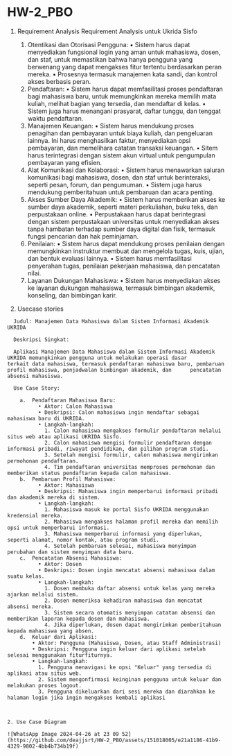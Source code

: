 # HW-2_PBO
  1.	Requirement Analysis
      Requirement Analysis untuk Ukrida Sisfo
    	
        1.	Otentikasi dan Otorisasi Pengguna:
             • Sistem harus dapat menyediakan fungsional login yang aman untuk mahasiswa, dosen, dan staf, untuk memastikan bahwa hanya                  pengguna yang berwenang yang dapat mengakses fitur tertentu berdasarkan peran mereka.
             • Prosesnya termasuk manajemen kata sandi, dan kontrol akses berbasis peran. 
        3.	Pendaftaran:
             • Sistem harus dapat memfasilitasi proses pendaftaran bagi mahasiswa baru, untuk memungkinkan mereka memilih mata kuliah,                   melihat bagian yang tersedia, dan mendaftar di kelas.
             • Sistem juga harus menangani prasyarat, daftar tunggu, dan tenggat waktu pendaftaran.
        4.	Manajemen Keuangan:
             • Sistem harus mendukung proses penagihan dan pembayaran untuk biaya kuliah, dan pengeluaran lainnya. Ini harus menghasilkan                faktur, menyediakan opsi pembayaran, dan memelihara catatan transaksi keuangan.
             • Sitem harus terintegrasi dengan sistem akun virtual untuk pengumpulan pembayaran yang efisien. 
        5.	Alat Komunikasi dan Kolaborasi:
             • Sistem harus menawarkan saluran komunikasi bagi mahasiswa, dosen, dan staf untuk berinteraksi, seperti pesan, forum, dan                  pengumuman.
             • Sistem juga harus mendukung pemberitahuan untuk pembaruan dan acara penting. 
        6.	Akses Sumber Daya Akademik:
             • Sistem harus memberikan akses ke sumber daya akademik, seperti materi perkuliahan, buku teks, dan perpustakaan online.
             • Perpustakaan harus dapat berintegrasi dengan sistem perpustakaan universitas untuk menyediakan akses tanpa hambatan                       terhadap sumber daya digital dan fisik, termasuk fungsi pencarian dan hak peminjaman.
        7.	Penilaian:
             • Sistem harus dapat mendukung proses penilaian dengan memungkinkan instruktur membuat dan mengelola tugas, kuis, ujian, dan                bentuk evaluasi lainnya.
             • Sistem harus memfasilitasi penyerahan tugas, penilaian pekerjaan mahasiswa, dan pencatatan nilai.
        8.	Layanan Dukungan Mahasiswa:
             • Sistem harus menyediakan akses ke layanan dukungan mahasiswa, termasuk bimbingan akademik, konseling, dan bimbingan karir.

  2.	Usecase stories

      Judul: Manajemen Data Mahasiswa dalam Sistem Informasi Akademik UKRIDA

      Deskripsi Singkat:

      Aplikasi Manajemen Data Mahasiswa dalam Sistem Informasi Akademik UKRIDA memungkinkan pengguna untuk melakukan operasi dasar              terkait data mahasiswa, termasuk pendaftaran mahasiswa baru, pembaruan profil mahasiswa, penjadwalan bimbingan akademik, dan      pencatatan absensi mahasiswa.

      Use Case Story:

        a.	Pendaftaran Mahasiswa Baru:
              • Aktor: Calon Mahasiswa
              • Deskripsi: Calon mahasiswa ingin mendaftar sebagai mahasiswa baru di UKRIDA.
              • Langkah-langkah:
                1. Calon mahasiswa mengakses formulir pendaftaran melalui situs web atau aplikasi UKRIDA Sisfo.
                2. Calon mahasiswa mengisi formulir pendaftaran dengan informasi pribadi, riwayat pendidikan, dan pilihan program studi.
                3. Setelah mengisi formulir, calon mahasiswa mengirimkan permohonan pendaftaran.
                4. Tim pendaftaran universitas memproses permohonan dan memberikan status pendaftaran kepada calon mahasiswa.
        b.	Pembaruan Profil Mahasiswa:
              • Aktor: Mahasiswa
              • Deskripsi: Mahasiswa ingin memperbarui informasi pribadi dan akademik mereka di sistem.
              • Langkah-langkah:
                1. Mahasiswa masuk ke portal Sisfo UKRIDA menggunakan kredensial mereka.
                2. Mahasiswa mengakses halaman profil mereka dan memilih opsi untuk memperbarui informasi.
                3. Mahasiswa memperbarui informasi yang diperlukan, seperti alamat, nomor kontak, atau program studi.
                4. Setelah pembaruan selesai, mahasiswa menyimpan perubahan dan sistem menyimpan data baru.
        c.	Pencatatan Absensi Mahasiswa:
              • Aktor: Dosen
              • Deskripsi: Dosen ingin mencatat absensi mahasiswa dalam suatu kelas.
              • Langkah-langkah:
                1. Dosen membuka daftar absensi untuk kelas yang mereka ajarkan melalui sistem.
                2. Dosen memeriksa kehadiran mahasiswa dan mencatat absensi mereka.
                3. Sistem secara otomatis menyimpan catatan absensi dan memberikan laporan kepada dosen dan mahasiswa.
                4. Jika diperlukan, dosen dapat mengirimkan pemberitahuan kepada mahasiswa yang absen.
        d.	Keluar dari Aplikasi:
            • Aktor: Pengguna (Mahasiswa, Dosen, atau Staff Administrasi)
            • Deskripsi: Pengguna ingin keluar dari aplikasi setelah selesai menggunakan fiturfiturnya.
            • Langkah-langkah:
              1. Pengguna menavigasi ke opsi "Keluar" yang tersedia di aplikasi atau situs web.
              2. Sistem mengonfirmasi keinginan pengguna untuk keluar dan melakukan proses logout.
              3. Pengguna dikeluarkan dari sesi mereka dan diarahkan ke halaman login jika ingin mengakses kembali aplikasi



    2. Use Case Diagram

    ![WhatsApp Image 2024-04-26 at 23 09 52](https://github.com/deajjsrt/HW-2_PBO/assets/151018005/e21a1186-41b9-4329-9802-4bb4b734b19f)

